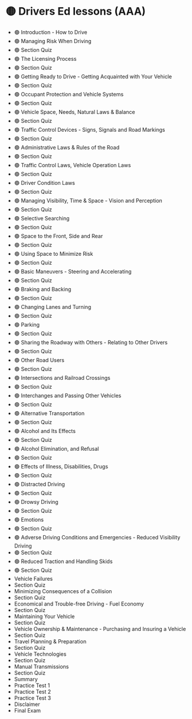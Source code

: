 # 🟡 Drivers Ed lessons (AAA)

* 🟢 Introduction - How to Drive
* 🟢 Managing Risk When Driving
* 🟢 Section Quiz
* 🟢 The Licensing Process
* 🟢 Section Quiz
* 🟢 Getting Ready to Drive - Getting Acquainted with Your Vehicle
* 🟢 Section Quiz
* 🟢 Occupant Protection and Vehicle Systems
* 🟢 Section Quiz
* 🟢 Vehicle Space, Needs, Natural Laws & Balance
* 🟢 Section Quiz
* 🟢 Traffic Control Devices - Signs, Signals and Road Markings
* 🟢 Section Quiz
* 🟢 Administrative Laws & Rules of the Road
* 🟢 Section Quiz
* 🟢 Traffic Control Laws, Vehicle Operation Laws
* 🟢 Section Quiz
* 🟢 Driver Condition Laws
* 🟢 Section Quiz
* 🟢 Managing Visibility, Time & Space - Vision and Perception
* 🟢 Section Quiz
* 🟢 Selective Searching
* 🟢 Section Quiz
* 🟢 Space to the Front, Side and Rear
* 🟢 Section Quiz
* 🟢 Using Space to Minimize Risk
* 🟢 Section Quiz
* 🟢 Basic Maneuvers - Steering and Accelerating
* 🟢 Section Quiz
* 🟢 Braking and Backing
* 🟢 Section Quiz
* 🟢 Changing Lanes and Turning
* 🟢 Section Quiz
* 🟢 Parking
* 🟢 Section Quiz
* 🟢 Sharing the Roadway with Others - Relating to Other Drivers
* 🟢 Section Quiz
* 🟢 Other Road Users
* 🟢 Section Quiz
* 🟢 Intersections and Railroad Crossings
* 🟢 Section Quiz
* 🟢 Interchanges and Passing Other Vehicles
* 🟢 Section Quiz
* 🟢 Alternative Transportation
* 🟢 Section Quiz
* 🟢 Alcohol and Its Effects
* 🟢 Section Quiz
* 🟢 Alcohol Elimination, and Refusal
* 🟢 Section Quiz
* 🟢 Effects of Illness, Disabilities, Drugs
* 🟢 Section Quiz
* 🟢 Distracted Driving
* 🟢 Section Quiz
* 🟢 Drowsy Driving
* 🟢 Section Quiz
* 🟢 Emotions
* 🟢 Section Quiz
* 🟢 Adverse Driving Conditions and Emergencies - Reduced Visibility Driving
* 🟢 Section Quiz
* 🟢 Reduced Traction and Handling Skids
* 🟢 Section Quiz
* Vehicle Failures
* Section Quiz
* Minimizing Consequences of a Collision
* Section Quiz
* Economical and Trouble-free Driving - Fuel Economy
* Section Quiz
* Maintaining Your Vehicle
* Section Quiz
* Vehicle Ownership & Maintenance - Purchasing and Insuring a Vehicle
* Section Quiz
* Travel Planning & Preparation
* Section Quiz
* Vehicle Technologies
* Section Quiz
* Manual Transmissions
* Section Quiz
* Summary
* Practice Test 1
* Practice Test 2
* Practice Test 3
* Disclaimer
* Final Exam

